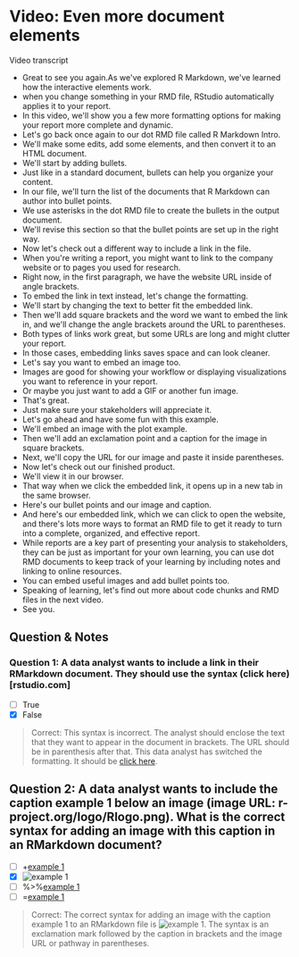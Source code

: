 # Video: Even more document elements

Video transcript

- Great to see you again.As we've explored R Markdown, we've learned how the interactive elements work.
- when you change something in your RMD file, RStudio automatically applies it to your report.
- In this video, we'll show you a few more formatting options for making your report more complete and dynamic.
- Let's go back once again to our dot RMD file called R Markdown Intro.
- We'll make some edits, add some elements, and then convert it to an HTML document.
- We'll start by adding bullets.
- Just like in a standard document, bullets can help you organize your content.
- In our file, we'll turn the list of the documents that R Markdown can author into bullet points.
- We use asterisks in the dot RMD file to create the bullets in the output document.
- We'll revise this section so that the bullet points are set up in the right way.
- Now let's check out a different way to include a link in the file.
- When you're writing a report, you might want to link to the company website or to pages you used for research.
- Right now, in the first paragraph, we have the website URL inside of angle brackets.
- To embed the link in text instead, let's change the formatting.
- We'll start by changing the text to better fit the embedded link.
- Then we'll add square brackets and the word we want to embed the link in, and we'll change the angle brackets around the URL to parentheses.
- Both types of links work great, but some URLs are long and might clutter your report.
- In those cases, embedding links saves space and can look cleaner.
- Let's say you want to embed an image too.
- Images are good for showing your workflow or displaying visualizations you want to reference in your report.
- Or maybe you just want to add a GIF or another fun image.
- That's great.
- Just make sure your stakeholders will appreciate it.
- Let's go ahead and have some fun with this example.
- We'll embed an image with the plot example.
- Then we'll add an exclamation point and a caption for the image in square brackets.
- Next, we'll copy the URL for our image and paste it inside parentheses.
- Now let's check out our finished product.
- We'll view it in our browser.
- That way when we click the embedded link, it opens up in a new tab in the same browser.
- Here's our bullet points and our image and caption.
- And here's our embedded link, which we can click to open the website, and there's lots more ways to format an RMD file to get it ready to turn into a complete, organized, and effective report.
- While reports are a key part of presenting your analysis to stakeholders, they can be just as important for your own learning, you can use dot RMD documents to keep track of your learning by including notes and linking to online resources.
- You can embed useful images and add bullet points too.
- Speaking of learning, let's find out more about code chunks and RMD files in the next video.
- See you.

## Question & Notes

### Question 1: A data analyst wants to include a link in their RMarkdown document. They should use the syntax (click here)[rstudio.com]

- [ ] True
- [x] False

> Correct: This syntax is incorrect. The analyst should enclose the text that they want to appear in the document in brackets. The URL should be in parenthesis after that. This data analyst has switched the formatting. It should be [click here](rstudio.com).

## Question 2: A data analyst wants to include the caption example 1 below an image (image URL: r-project.org/logo/Rlogo.png). What is the correct syntax for adding an image with this caption in an RMarkdown document?

- [ ] +[example 1](r-project.org/logo/Rlogo.png)
- [x] ![example 1](r-project.org/logo/Rlogo.png)
- [ ] %>%[example 1](r-project.org/logo/Rlogo.png)
- [ ] =[example 1](r-project.org/logo/Rlogo.png)

> Correct: The correct syntax for adding an image with the caption example 1 to an RMarkdown file is ![example 1](r-project.org/logo/Rlogo.png). The syntax is an exclamation mark followed by the caption in brackets and the image URL or pathway in parentheses.
